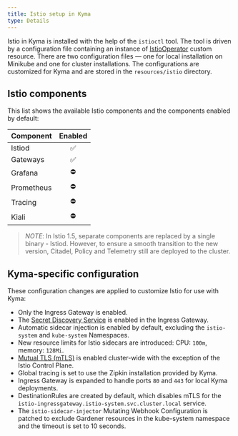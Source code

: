 ```yaml
---
title: Istio setup in Kyma
type: Details
---
```


Istio in Kyma is installed with the help of the `istioctl` tool.
The tool is driven by a configuration file containing an instance of [IstioOperator](https://istio.io/docs/reference/config/istio.operator.v1alpha1/) custom resource.
There are two configuration files — one for local installation on Minikube and one for cluster installations.
The configurations are customized for Kyma and are stored in the `resources/istio` directory.

## Istio components

This list shows the available Istio components and the components enabled by default:

| Component | Enabled |
| :--- | :---: |
| Istiod | ✅ |
| Gateways | ✅ |
| Grafana | ⛔️ |
| Prometheus | ⛔️ |
| Tracing | ⛔️ |
| Kiali | ⛔️ |

>*NOTE*: In Istio 1.5, separate components are replaced by a single binary - Istiod. However, to ensure a smooth transition to the new version, Citadel, Policy and Telemetry still are deployed to the cluster.

## Kyma-specific configuration

These configuration changes are applied to customize Istio for use with Kyma:

- Only the Ingress Gateway is enabled.
- The [Secret Discovery Service](https://www.envoyproxy.io/docs/envoy/latest/configuration/security/secret.html#secret-discovery-service-sds) is enabled in the Ingress Gateway.
- Automatic sidecar injection is enabled by default, excluding the `istio-system` and `kube-system` Namespaces.
- New resource limits for Istio sidecars are introduced: CPU: `100m`, memory: `128Mi`.
- [Mutual TLS (mTLS)](https://istio.io/docs/concepts/security/#mutual-tls-authentication) is enabled cluster-wide with the exception of the Istio Control Plane.
- Global tracing is set to use the Zipkin installation provided by Kyma.
- Ingress Gateway is expanded to handle ports `80` and `443` for local Kyma deployments.
- DestinationRules are created by default, which disables mTLS for the `istio-ingressgateway.istio-system.svc.cluster.local` service.
- The `istio-sidecar-injector` Mutating Webhook Configuration is patched to exclude Gardener resources in the kube-system namespace and the timeout is set to 10 seconds.
